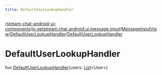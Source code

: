 ```yaml
---
title: DefaultUserLookupHandler
---
```

/[stream-chat-android-ui-components](../../../index.md)/[io.getstream.chat.android.ui.message.input](../../index.md)/[MessageInputView](../index.md)/[DefaultUserLookupHandler](index.md)/[DefaultUserLookupHandler](DefaultUserLookupHandler.md)  
  
  
  
# DefaultUserLookupHandler  
fun [DefaultUserLookupHandler](DefaultUserLookupHandler.md)(users: [List](https://kotlinlang.org/api/latest/jvm/stdlib/kotlin.collections/-list/index.html)&lt;User&gt;)
